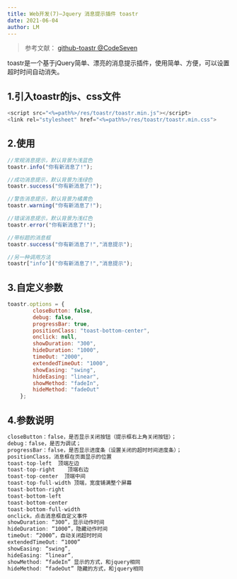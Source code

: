 ```yaml
---
title: Web开发(7)—Jquery 消息提示插件 toastr
date: 2021-06-04
author: LM
---
```


> 参考文献： [ github-toastr @CodeSeven ](https://github.com/CodeSeven/toastr)

toastr是一个基于jQuery简单、漂亮的消息提示插件，使用简单、方便，可以设置超时时间自动消失。

## 1.引入toastr的js、css文件

```javascript
<script src="<%=path%>/res/toastr/toastr.min.js"></script>
<link rel="stylesheet" href="<%=path%>/res/toastr/toastr.min.css">
```

## 2.使用

```javascript
//常规消息提示，默认背景为浅蓝色  
toastr.info("你有新消息了!");  

//成功消息提示，默认背景为浅绿色 
toastr.success("你有新消息了!");  

//警告消息提示，默认背景为橘黄色 
toastr.warning("你有新消息了!");  

//错误消息提示，默认背景为浅红色 
toastr.error("你有新消息了!");  

//带标题的消息框
toastr.success("你有新消息了!","消息提示");  

//另一种调用方法
toastr["info"]("你有新消息了!","消息提示");
```

## 3.自定义参数

```javascript
toastr.options = {  
        closeButton: false,  
        debug: false,  
        progressBar: true,  
        positionClass: "toast-bottom-center",  
        onclick: null,  
        showDuration: "300",  
        hideDuration: "1000",  
        timeOut: "2000",  
        extendedTimeOut: "1000",  
        showEasing: "swing",  
        hideEasing: "linear",  
        showMethod: "fadeIn",  
        hideMethod: "fadeOut"  
    };  
```

##  4.参数说明

```javascript
closeButton：false，是否显示关闭按钮（提示框右上角关闭按钮）； 
debug：false，是否为调试； 
progressBar：false，是否显示进度条（设置关闭的超时时间进度条）； 
positionClass，消息框在页面显示的位置
toast-top-left  顶端左边
toast-top-right    顶端右边
toast-top-center  顶端中间
toast-top-full-width 顶端，宽度铺满整个屏幕
toast-botton-right  
toast-bottom-left
toast-bottom-center
toast-bottom-full-width
onclick，点击消息框自定义事件
showDuration: “300”，显示动作时间
hideDuration: “1000”，隐藏动作时间
timeOut: “2000”，自动关闭超时时间
extendedTimeOut: “1000”
showEasing: “swing”,
hideEasing: “linear”,
showMethod: “fadeIn” 显示的方式，和jquery相同
hideMethod: “fadeOut” 隐藏的方式，和jquery相同
```